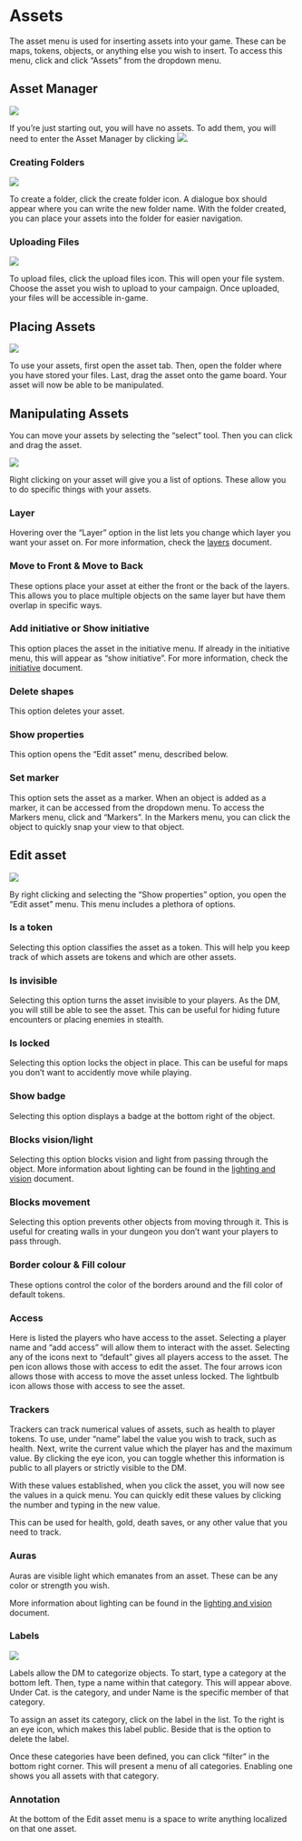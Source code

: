 # Assets

The asset menu is used for inserting assets into your game. 
These can be maps, tokens, objects, or anything else you wish to insert. 
To access this menu, click <font-awesome :icon="['far', 'compass']"/> and click “Assets” from the dropdown menu.

## Asset Manager

![](./asset-manager.png)

If you’re just starting out, you will have no assets. 
To add them, you will need to enter the Asset Manager by clicking ![](./assets-link.png).

### Creating Folders

![](./asset-manager-create-folder.png)

To create a folder, click the create folder icon.
A dialogue box should appear where you can write the new folder name.
With the folder created, you can place your assets into the folder for easier navigation.

### Uploading Files

![](./asset-manager-upload-files.png)

To upload files, click the upload files icon.
This will open your file system.
Choose the asset you wish to upload to your campaign.
Once uploaded, your files will be accessible in-game. 

## Placing Assets

![](./asset-example.gif)

To use your assets, first open the asset tab. 
Then, open the folder where you have stored your files.
Last, drag the asset onto the game board. 
Your asset will now be able to be manipulated.

## Manipulating Assets

You can move your assets by selecting the “select” tool.
Then you can click and drag the asset.

![](./asset-list.png)

Right clicking on your asset will give you a list of options.
These allow you to do specific things with your assets.

### Layer

Hovering over the “Layer” option in the list lets you change which layer you want your asset on.
For more information, check the [layers](/docs/dm/layers/) document.

### Move to Front & Move to Back

These options place your asset at either the front or the back of the layers.
This allows you to place multiple objects on the same layer but have them overlap in specific ways.

### Add initiative or Show initiative

This option places the asset in the initiative menu.
If already in the initiative menu, this will appear as “show initiative”.
For more information, check the [initiative](/docs/tools/intiative.md) document.

### Delete shapes

This option deletes your asset.

### Show properties

This option opens the “Edit asset” menu, described below.

### Set marker

This option sets the asset as a marker.
When an object is added as a marker, it can be accessed from the dropdown menu.
To access the Markers menu, click <font-awesome :icon="['far', 'compass']"/> and “Markers”.
In the Markers menu, you can click the object to quickly snap your view to that object.

## Edit asset

![](./edit-asset.png)

By right clicking and selecting the “Show properties” option, you open the “Edit asset” menu.
This menu includes a plethora of options.

### Is a token

Selecting this option classifies the asset as a token. 
This will help you keep track of which assets are tokens and which are other assets.

### Is invisible

Selecting this option turns the asset invisible to your players.
As the DM, you will still be able to see the asset.
This can be useful for hiding future encounters or placing enemies in stealth. 

### Is locked

Selecting this option locks the object in place.
This can be useful for maps you don’t want to accidently move while playing.

### Show badge

Selecting this option displays a badge at the bottom right of the object.

### Blocks vision/light

Selecting this option blocks vision and light from passing through the object.
More information about lighting can be found in the [lighting and vision](/docs/dm/light-shadows/) document.

### Blocks movement

Selecting this option prevents other objects from moving through it.
This is useful for creating walls in your dungeon you don’t want your players to pass through.

### Border colour & Fill colour

These options control the color of the borders around and the fill color of default tokens. 

### Access

Here is listed the players who have access to the asset.
Selecting a player name and “add access” will allow them to interact with the asset.
Selecting any of the icons next to “default” gives all players access to the asset.
The pen icon allows those with access to edit the asset.
The four arrows icon allows those with access to move the asset unless locked.
The lightbulb icon allows those with access to see the asset. 

### Trackers

Trackers can track numerical values of assets, such as health to player tokens.
To use, under “name” label the value you wish to track, such as health.
Next, write the current value which the player has and the maximum value.
By clicking the eye icon, you can toggle whether this information is public to all players or strictly visible to the DM.

With these values established, when you click the asset, you will now see the values in a quick menu.
You can quickly edit these values by clicking the number and typing in the new value.

This can be used for health, gold, death saves, or any other value that you need to track. 

### Auras

Auras are visible light which emanates from an asset.
These can be any color or strength you wish.

More information about lighting can be found in the [lighting and vision](/docs/dm/light-shadows/) document.

### Labels

![](/docs/dm/label-manager.png)

Labels allow the DM to categorize objects.
To start, type a category at the bottom left.
Then, type a name within that category.
This will appear above.
Under Cat. is the category, and under Name is the specific member of that category.

To assign an asset its category, click on the label in the list.
To the right is an eye icon, which makes this label public.
Beside that is the option to delete the label.

Once these categories have been defined, you can click “filter” in the bottom right corner.
This will present a menu of all categories.
Enabling one shows you all assets with that category.

### Annotation

At the bottom of the Edit asset menu is a space to write anything localized on that one asset.
